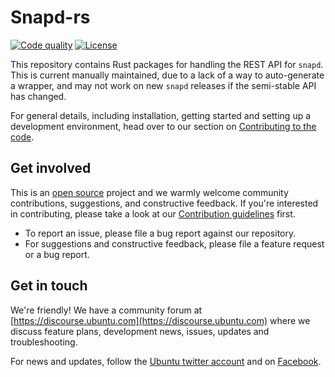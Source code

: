 # Snapd-rs

[actions-image]: https://github.com/canonical/snapd-rs/actions/workflows/push.yaml/badge.svg
[actions-url]: https://github.com/canonical/snapd-rs/actions/workflows/push.yaml

[license-image]: https://img.shields.io/badge/License-MIT-blue.svg

[![Code quality][actions-image]][actions-url]
[![License][license-image]](LICENSE)

This repository contains Rust packages for handling the REST API for `snapd`. This is current manually maintained, due to a lack of a way to auto-generate a wrapper, and may not work on new `snapd` releases if the semi-stable API has changed. 

For general details, including installation, getting started and setting up a development environment, head over to our section on [Contributing to the code](CONTRIBUTING.md#contributing-to-the-code).

## Get involved

This is an [open source](LICENSE) project and we warmly welcome community contributions, suggestions, and constructive feedback. If you're interested in contributing, please take a look at our [Contribution guidelines](CONTRIBUTING.md) first.

- To report an issue, please file a bug report against our repository.
- For suggestions and constructive feedback, please file a feature request or a bug report.

## Get in touch

We're friendly! We have a community forum at [https://discourse.ubuntu.com](https://discourse.ubuntu.com) where we discuss feature plans, development news, issues, updates and troubleshooting.

For news and updates, follow the [Ubuntu twitter account](https://twitter.com/ubuntu) and on [Facebook](https://www.facebook.com/ubuntu).
